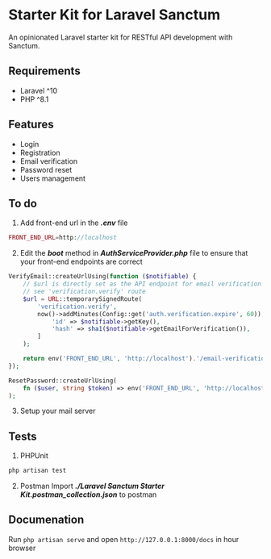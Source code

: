 # Starter Kit for Laravel Sanctum
An opinionated Laravel starter kit for RESTful API development with Sanctum.

## Requirements
- Laravel ^10
- PHP ^8.1

## Features
- Login
- Registration
- Email verification
- Password reset
- Users management

## To do
1. Add front-end url in the ***.env*** file
```php
FRONT_END_URL=http://localhost
```

2. Edit the ***boot*** method in ***AuthServiceProvider.php*** file to ensure that your front-end endpoints are correct
```php
VerifyEmail::createUrlUsing(function ($notifiable) {
    // $url is directly set as the API endpoint for email verification
    // see 'verification.verify' route
    $url = URL::temporarySignedRoute(
        'verification.verify',
        now()->addMinutes(Config::get('auth.verification.expire', 60)), [
            'id' => $notifiable->getKey(),
            'hash' => sha1($notifiable->getEmailForVerification()),
        ]
    );

    return env('FRONT_END_URL', 'http://localhost').'/email-verification?url='.urlencode($url);
});

ResetPassword::createUrlUsing(
    fn ($user, string $token) => env('FRONT_END_URL', 'http://localhost').'/reset-password?email=' . $user->email . '&token='.$token
);
```
3. Setup your mail server

## Tests
1. PHPUnit
```php
php artisan test
```
2. Postman
Import ***./Laravel Sanctum Starter Kit.postman_collection.json*** to postman

## Documenation
Run ```php artisan serve``` and open ```http://127.0.0.1:8000/docs``` in hour browser
